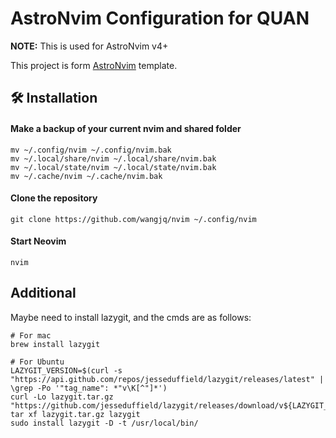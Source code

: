 # AstroNvim Configuration for QUAN

**NOTE:** This is used for AstroNvim v4+

This project is form [AstroNvim](https://github.com/AstroNvim/AstroNvim) template.

## 🛠️ Installation

#### Make a backup of your current nvim and shared folder

```shell
mv ~/.config/nvim ~/.config/nvim.bak
mv ~/.local/share/nvim ~/.local/share/nvim.bak
mv ~/.local/state/nvim ~/.local/state/nvim.bak
mv ~/.cache/nvim ~/.cache/nvim.bak
```

#### Clone the repository

```shell
git clone https://github.com/wangjq/nvim ~/.config/nvim
```

#### Start Neovim

```shell
nvim
```

## Additional

Maybe need to install lazygit, and the cmds are as follows:

```shell
# For mac
brew install lazygit

# For Ubuntu
LAZYGIT_VERSION=$(curl -s "https://api.github.com/repos/jesseduffield/lazygit/releases/latest" | \grep -Po '"tag_name": *"v\K[^"]*')
curl -Lo lazygit.tar.gz "https://github.com/jesseduffield/lazygit/releases/download/v${LAZYGIT_VERSION}/lazygit_${LAZYGIT_VERSION}_Linux_x86_64.tar.gz"
tar xf lazygit.tar.gz lazygit
sudo install lazygit -D -t /usr/local/bin/
```
